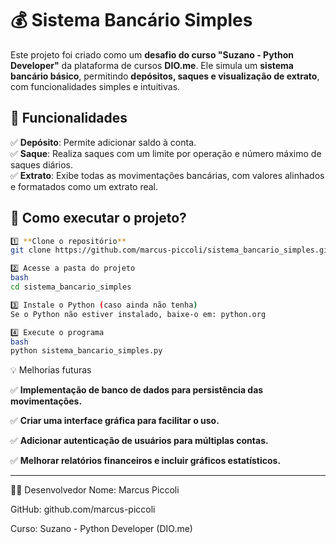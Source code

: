 # 💰 Sistema Bancário Simples

Este projeto foi criado como um **desafio do curso "Suzano - Python Developer"** da plataforma de cursos **DIO.me**. Ele simula um **sistema bancário básico**, permitindo **depósitos, saques e visualização de extrato**, com funcionalidades simples e intuitivas.

## 📌 Funcionalidades

✅ **Depósito**: Permite adicionar saldo à conta.  
✅ **Saque**: Realiza saques com um limite por operação e número máximo de saques diários.  
✅ **Extrato**: Exibe todas as movimentações bancárias, com valores alinhados e formatados como um extrato real.  

## 🚀 Como executar o projeto?

```bash
1️⃣ **Clone o repositório**
git clone https://github.com/marcus-piccoli/sistema_bancario_simples.git

2️⃣ Acesse a pasta do projeto
bash
cd sistema_bancario_simples

3️⃣ Instale o Python (caso ainda não tenha)
Se o Python não estiver instalado, baixe-o em: python.org

4️⃣ Execute o programa
bash
python sistema_bancario_simples.py
```

💡 Melhorias futuras

✅ **Implementação de banco de dados para persistência das movimentações.**

✅ **Criar uma interface gráfica para facilitar o uso.**

✅ **Adicionar autenticação de usuários para múltiplas contas.**

✅ **Melhorar relatórios financeiros e incluir gráficos estatísticos.**

__________________________

👨‍💻 Desenvolvedor
Nome: Marcus Piccoli

GitHub: github.com/marcus-piccoli

Curso: Suzano - Python Developer (DIO.me)
